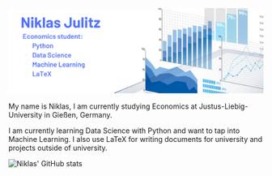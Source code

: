 ![Beschreibung des Bildes](Banner_GitHub.png)

My name is Niklas, I am currently studying Economics at Justus-Liebig-University in Gießen, Germany.

I am currently learning Data Science with Python and want to tap into Machine Learning.
I also use LaTeX for writing documents for university and projects outside of university.


![Niklas' GitHub stats](https://github-readme-stats.vercel.app/api?username=niklas0801&show_icons=true&theme=transparent)
